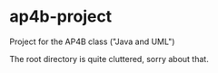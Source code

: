 # ap4b-project

Project for the AP4B class ("Java and UML")

The root directory is quite cluttered, sorry about that.
